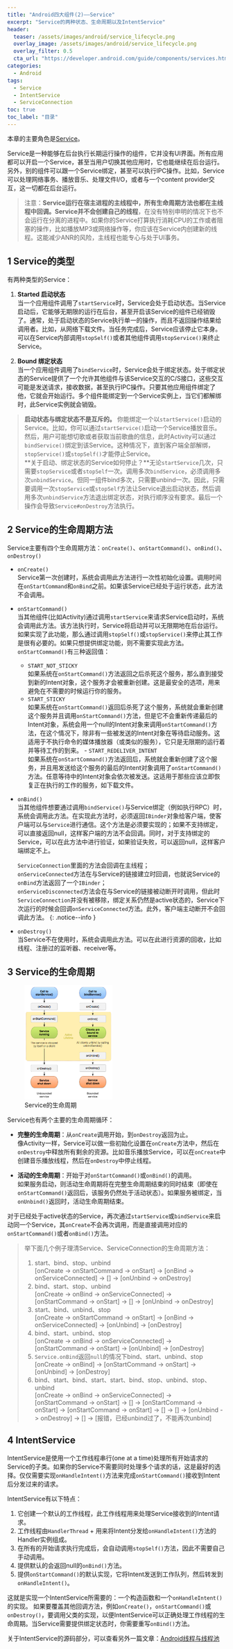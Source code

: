 ```yaml
---
title: "Android四大组件(2)——Service"
excerpt: "Service的两种状态、生命周期以及IntentService"
header:
  teaser: /assets/images/android/service_lifecycle.png
  overlay_image: /assets/images/android/service_lifecycle.png
  overlay_filter: 0.5
  cta_url: "https://developer.android.com/guide/components/services.html"
categories:
  - Android
tags:
  - Service
  - IntentService
  - ServiceConnection
toc: true
toc_label: "目录"
---
```


本章的主要角色是[Service](https://developer.android.com/guide/components/services.html)。

Service是一种能够在后台执行长期运行操作的组件，它并没有UI界面。所有应用都可以开启一个Service，甚至当用户切换其他应用时，它也能继续在后台运行。另外，别的组件可以跟一个Service绑定，甚至可以执行IPC操作。比如，Service可以处理网络事务、播放音乐、处理文件I/O，或者与一个content provider交互，这一切都在后台运行。

> 注意：**Service运行在宿主进程的主线程中，所有生命周期方法也都在主线程中回调。Service并不会创建自己的线程**，在没有特别申明的情况下也不会运行在分离的进程中。如果你的Service打算执行消耗CPU的工作或者阻塞的操作，比如播放MP3或网络操作等，你应该在Service内创建新的线程。这能减少ANR的风险，主线程也能专心与处于UI事务。

## 1 Service的类型

有两种类型的Service：

1. **Started 启动状态**  
当一个应用组件调用了`startService`时，Service会处于启动状态。当Service启动后，它能够无期限的运行在后台，甚至开启该Service的组件已经销毁了。通常，处于启动状态的Service执行单一的操作，而且不返回操作结果给调用者。比如，从网络下载文件。当任务完成后，Service应该停止它本身。可以在Service内部调用`stopSelf()`或者其他组件调用`stopService()`来终止Service。

2. **Bound 绑定状态**  
当一个应用组件调用了`bindService`时，Service会处于绑定状态。处于绑定状态的Service提供了一个允许其他组件与该Service交互的C/S接口，这些交互可能是发送请求，接收数据，甚至执行IPC操作。只要其他应用组件绑定了他，它就会开始运行。多个组件能绑定到一个Service实例上，当它们都解绑时，此Service实例就会销毁。

> **启动状态与绑定状态不是互斥的。** 你能绑定一个以`startService()`启动的Service。比如，你可以通过`startService()`启动一个Service播放音乐。然后，用户可能想切歌或者获取当前歌曲的信息，此时Activity可以通过`bindService()`绑定到该Service。这种情况下，直到客户端全部解绑，`stopService()`或`stopSelf()`才能停止Service。  
> **关于启动、绑定状态的Service如何停止？**无论`startService`几次，只需要`stopService`或者`stopSelf`一次。调用多次`bindService`，必须调用多次`unbindService`。但同一组件bind多次，只需要unbind一次。因此，只需要调用一次`stopService`或`stopSelf`方法让Service退出启动状态，然后调用多次`unbindService`方法退出绑定状态，对执行顺序没有要求。最后一个操作会导致`Service#onDestroy`方法执行。

## 2 Service的生命周期方法

Service主要有四个生命周期方法：`onCreate()`、`onStartCommand()`、`onBind()`、`onDestroy()`

- `onCreate()`  
  Service第一次创建时，系统会调用此方法进行一次性初始化设置。调用时间在`onStartCommand`和`onBind`之前。如果该Service已经处于运行状态，此方法不会调用。

- `onStartCommand()`  
  当其他组件(比如Activity)通过调用`startService`来请求Service启动时，系统会调用此方法。该方法执行时，Service将启动并可以无限期地在后台运行。如果实现了此功能，那么通过调用`stopSelf()`或`stopService()`来停止其工作是很有必要的。如果只想提供绑定功能，则不需要实现此方法。  
  `onStartCommand()`有三种返回值：
     - `START_NOT_STICKY`  
       如果系统在`onStartCommand()`方法返回之后杀死这个服务，那么直到接受到新的Intent对象，这个服务才会被重新创建。这是最安全的选项，用来避免在不需要的时候运行你的服务。
     - `START_STICKY`  
       如果系统在`onStartCommand()`返回后杀死了这个服务，系统就会重新创建这个服务并且调用`onStartCommand()`方法，但是它不会重新传递最后的Intent对象，系统会用一个null的Intent对象来调用`onStartCommand()`方法，在这个情况下，除非有一些被发送的Intent对象在等待启动服务。这适用于不执行命令的媒体播放器（或类似的服务），它只是无限期的运行着并等待工作的到来。
      - `START_REDELIVER_INTENT`  
       如果系统在`onStartCommand()`方法返回后，系统就会重新创建了这个服务，并且用发送给这个服务的最后的Intent对象调用了`onStartCommand()`方法。任意等待中的Intent对象会依次被发送。这适用于那些应该立即恢复正在执行的工作的服务，如下载文件。

- `onBind()`  
   当其他组件想要通过调用`bindService()`与Service绑定（例如执行RPC）时，系统会调用此方法。在实现此方法时，必须返回`IBinder`对象给客户端，使客户端可以与`Service`进行通信。这个方法是必须要实现的；如果不支持绑定，可以直接返回null，这样客户端的方法不会回调。同时，对于支持绑定的Service，可以在此方法中进行验证，如果验证失败，可以返回null，这样客户端绑定不上。  
   
   `ServiceConnection`里面的方法会回调在主线程；  
   `onServiceConnected`方法在与Service的链接建立时回调，也就说Service的`onBind`方法返回了一个`IBinder`；  
   `onServiceDisconnected`方法会在与Service的链接被动断开时调用，但此时`ServiceConnection`并没有被移除，绑定关系仍然是active状态的，Service下次运行的时候会回调`onServiceConnected`方法。此外，客户端主动断开不会回调此方法。
   {: .notice--info }

- `onDestroy()`  
   当Service不在使用时，系统会调用此方法。可以在此进行资源的回收，比如线程、注册过的监听器、receiver等。

## 3 Service的生命周期

<figure style="width: 40%" class="align-center">
    <img src="/assets/images/android/service_lifecycle.png">
    <figcaption>Service的生命周期</figcaption>
</figure>

Service也有两个主要的生命周期循环：

- **完整的生命周期**：从`onCreate`调用开始，到`onDestroy`返回为止。  
  像Activity一样，Service可以做一些初始化设置在`onCreate`方法中，然后在`onDestroy`中释放所有剩余的资源。比如音乐播放Service，可以在`onCreate`中创建音乐播放线程，然后在`onDestroy`中停止线程。

- **活动的生命周期**：开始于对`onStartCommand()`或`onBind()`的调用。  
  如果服务启动，则活动生命周期将在完整生命周期结束的同时结束（即使在`onStartCommand()`返回后，该服务仍然处于活动状态）。如果服务被绑定，当`onUnbind()`返回时，活动生命周期结束。

对于已经处于active状态的Service，再次通过`startService`或`bindService`来启动同一个Service，其`onCreate`不会再次调用，而是直接调用对应的`onStartCommand()`或者`onBind()`方法。

> 举下面几个例子理清Service、ServiceConnection的生命周期方法：
> 1. start、bind、stop、unbind  
>   [onCreate -> onStartCommand -> onStart] -> [onBind -> onServiceConnected] -> [] -> [onUnbind -> onDestroy]
> 2. bind、start、stop、unbind  
>   [onCreate -> onBind -> onServiceConnected] -> [onStartCommand -> onStart] -> [] -> [onUnbind -> onDestroy]
> 3. start、bind、unbind、stop  
>   [onCreate -> onStartCommand -> onStart] -> [onBind -> onServiceConnected] -> [onUnbind] -> [onDestroy]
> 4. bind、start、unbind、stop  
>   [onCreate -> onBind -> onServiceConnected] -> [onStartCommand -> onStart] -> [onUnbind] -> [onDestroy]
> 5. `Service.onBind`返回`null`的情况下bind、start、unbind、stop  
>   [onCreate -> onBind] -> [onStartCommand -> onStart] -> [onUnbind] -> [onDestroy]
> 6. bind、start、bind、start、start、bind、stop、unbind、stop、unbind  
>   [onCreate -> onBind -> onServiceConnected] -> [onStartCommand -> onStart] -> [] -> [onStartCommand -> onStart] -> [onStartCommand -> onStart] -> [] -> [] -> [onUnbind -> onDestroy] -> [] -> [报错，已经unbind过了，不能再次unbind]

## 4 IntentService

IntentService是使用一个工作线程串行(one at a time)处理所有开始请求的Service的子类。如果你的Service不需要同时处理多个请求的话，这是最好的选择。仅仅需要实现`onHandleIntent()`方法来完成`onStartCommand()`接收到Intent后分发过来的请求。

IntentService有以下特点：

1. 它创建一个默认的工作线程，此工作线程用来处理Service接收到的Intent请求。
2. 工作线程由`HandlerThread` + 用来将Intent分发给`onHandleIntent()`方法的Handler实例组成。
3. 在所有的开始请求执行完成后，会自动调用`stopSelf()`方法，因此不需要自己手动调用。
4. 提供默认的会返回null的`onBind()`方法。
5. 提供`onStartCommand()`的默认实现，它将Intent发送到工作队列，然后转发到`onHandleIntent()`。

这就是实现一个IntentService所需要的：一个构造函数和一个`onHandleIntent()`的实现。 如果要覆盖其他回调方法，例如`onCreate()`，`onStartCommand()`或`onDestroy()`，要调用父类的实现，以便IntentService可以正确处理工作线程的生命周期。当Service需要提供绑定状态时，你需要重写`onBind()`方法。

关于IntentService的源码部分，可以查看另外一篇文章：[Android线程与线程池](/android/Android线程与线程池/)
